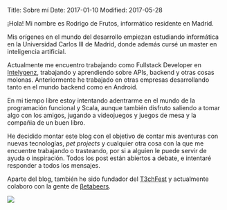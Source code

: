 Title: Sobre mí
Date: 2017-01-10
Modified: 2017-05-28

¡Hola! Mi nombre es Rodrigo de Frutos, informático residente en Madrid.

Mis orígenes en el mundo del desarrollo empiezan estudiando informática en la Universidad Carlos III de Madrid, donde además cursé un master en inteligencia artificial.

Actualmente me encuentro trabajando como Fullstack Developer en [Intelygenz](http://www.intelygenz.es/), trabajando y aprendiendo sobre APIs, backend y otras cosas molonas. Anteriormente he trabajado en otras empresas desarrollando tanto en el mundo backend como en Android.

En mi tiempo libre estoy intentando adentrarme en el mundo de la programación funcional y Scala, aunque también disfruto saliendo a tomar algo con los amigos, jugando a videojuegos y juegos de mesa y la compañia de un buen libro.

He decidido montar este blog con el objetivo de contar mis aventuras con nuevas tecnologías, *pet projects* y cualquier otra cosa con la que me encuentre trabajando o trasteando, por si a alguien le puede servir de ayuda o inspiración. Todos los post están abiertos a debate, e intentaré responder a todos los mensajes.

Aparte del blog, también he sido fundador del [T3chFest](https://t3chfest.uc3m.es) y actualmente colaboro con la gente de [βetabeers](https://betabeers.com/).

<img style="display: block; margin-left: auto; margin-right: auto" src="http://i.giphy.com/OkMQ3AnbmkE5a.gif">